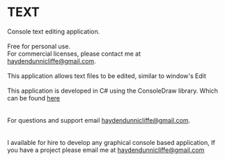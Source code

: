 # TEXT
Console text editing application. <br/>
<br/>
Free for personal use. <br/>
For commercial licenses, please contact me at haydendunnicliffe@gmail.com. <br/>
<br/>
This application allows text files to be edited, similar to window's Edit <br/>
<br/>
This application is developed in C# using the ConsoleDraw library. Which can be found <a href="https://github.com/Haydend/ConsoleDraw">here</a><br/>
<br/>
<br/>
For questions and support email haydendunnicliffe@gmail.com. <br/>
<br/>
<br/>
I available for hire to develop any graphical console based application, If you have a project please email me at haydendunnicliffe@gmail.com 


